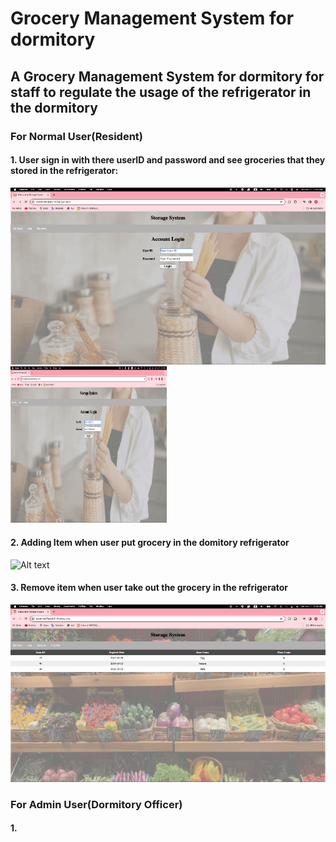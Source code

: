 # Grocery Management System for dormitory
## A Grocery Management System for dormitory for staff to regulate the usage of the refrigerator in the dormitory

### For Normal User(Resident)
#### 1. User sign in with there userID and password and see groceries that they stored in the refrigerator:
![Alt text](https://github.com/William-07/Grocery-Management-System-for-Dormitory-Refrigerators/blob/main/GIF/NormalUser_1_Login.gif "GIF Title")
<img src="https://github.com/William-07/Grocery-Management-System-for-Dormitory-Refrigerators/blob/main/GIF/NormalUser_1_Login.gif" width="250" height="250"/>

#### 2. Adding Item when user put grocery in the domitory refrigerator
![Alt text](https://github.com/William-07/Grocery-Management-System-for-Dormitory-Refrigerators/blob/main/GIF/%20NormalUser_2_AddItem.gif "GIF Title")

#### 3. Remove item when user take out the grocery in the refrigerator
![Alt text](https://github.com/William-07/Grocery-Management-System-for-Dormitory-Refrigerators/blob/main/GIF/%20NormalUser_3_RemoveItem.gif "GIF Title")

### For Admin User(Dormitory Officer)


#### 1.
